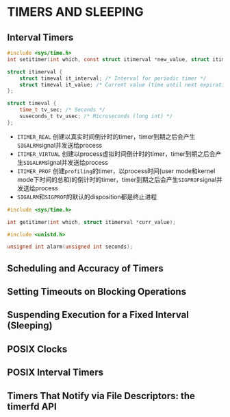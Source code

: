 # TIMERS AND SLEEPING

## Interval Timers
```c
#include <sys/time.h>
int setitimer(int which, const struct itimerval *new_value, struct itimerval *old_value);

struct itimerval {
    struct timeval it_interval; /* Interval for periodic timer */
    struct timeval it_value; /* Current value (time until next expiration) */
};

struct timeval {
    time_t tv_sec; /* Seconds */
    suseconds_t tv_usec; /* Microseconds (long int) */
};
```
- `ITIMER_REAL` 创建以真实时间倒计时的timer，timer到期之后会产生`SIGALRM`signal并发送给process
- `ITIMER_VIRTUAL` 创建以process虚拟时间倒计时的timer，timer到期之后会产生`SIGALRM`signal并发送给process
- `ITIMER_PROF` 创建`profiling`的timer，以process时间(user mode和kernel mode下时间的总和)的倒计时的timer，timer到期之后会产生`SIGPROF`signal并发送给process
- `SIGALRM`和`SIGPROF`的默认的disposition都是终止进程

```c
#include <sys/time.h>

int getitimer(int which, struct itimerval *curr_value);
```

```c
#include <unistd.h>

unsigned int alarm(unsigned int seconds);
```
## Scheduling and Accuracy of Timers

## Setting Timeouts on Blocking Operations

## Suspending Execution for a Fixed Interval (Sleeping)

## POSIX Clocks

## POSIX Interval Timers

## Timers That Notify via File Descriptors: the timerfd API